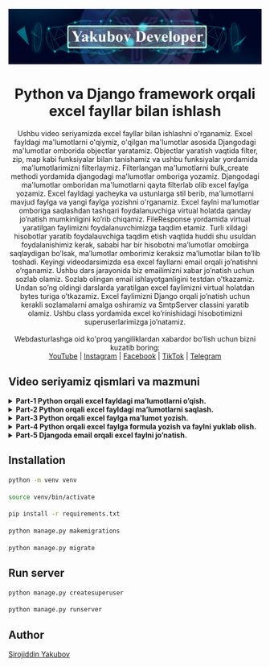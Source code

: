 ![logo jpg](banner.jpg "Logo")

<div align="center">
  <h1>Python va Django framework orqali excel fayllar bilan ishlash</h1>
</div>

<div align="center">
  Ushbu video seriyamizda excel fayllar bilan ishlashni o'rganamiz. Excel fayldagi ma'lumotlarni o'qiymiz, o'qilgan ma'lumotlar asosida Djangodagi ma'lumotlar omborida objectlar yaratamiz. Objectlar yaratish vaqtida filter, zip, map kabi funksiyalar bilan tanishamiz va ushbu funksiyalar yordamida ma'lumotlarimizni filterlaymiz. Filterlangan ma'lumotlarni bulk_create methodi yordamida djangodagi ma'lumotlar omboriga yozamiz. Djangodagi ma'lumotlar omboridan ma'lumotlarni qayta filterlab olib excel faylga yozamiz. Excel fayldagi yacheyka va ustunlarga stil berib, ma'lumotlarni mavjud faylga va yangi faylga yozishni o'rganamiz. Excel faylni ma’lumotlar omboriga saqlashdan tashqari foydalanuvchiga virtual holatda qanday jo’natish mumkinligini ko’rib chiqamiz. FileResponse yordamida virtual yaratilgan faylimizni foydalanuvchimizga taqdim etamiz. Turli xildagi hisobotlar yaratib foydalauvchiga taqdim etish vaqtida huddi shu usuldan foydalanishimiz kerak, sababi har bir hisobotni ma’lumotlar omobirga saqlaydigan bo’lsak, ma’lumotlar omborimiz keraksiz ma’lumotlar bilan to’lib toshadi. Keyingi videodarsimizda esa excel fayllarni email orqali jo’natishni o’rganamiz. Ushbu dars jarayonida biz emailimizni xabar jo’natish uchun sozlab olamiz. Sozlab olingan email ishlayotganligini testdan o’tkazamiz. Undan so’ng oldingi darslarda yaratilgan excel faylimizni virtual holatdan bytes turiga o’tkazamiz. Excel faylimizni Django orqali jo’natish uchun kerakli sozlamalarni amalga oshiramiz va SmtpServer classini yaratib olamiz. Ushbu class yordamida excel ko’rinishidagi hisobotimizni superuserlarimizga jo’natamiz.
</div>

<br>

<div align="center">
  Webdasturlashga oid ko'proq yangiliklardan xabardor bo'lish uchun bizni kuzatib boring: <br>
  <a href="https://www.youtube.com/channel/UCeJ6Sc3SaKKArAurnCwlJBw">YouTube</a>
  <span> | </span>
  <a href="https://www.instagram.com/yakubovdeveloper">Instagram</a>
  <span> | </span>
  <a href="https://www.facebook.com/yakubovdeveloper">Facebook</a>
  <span> | </span>
  <a href="https://www.tiktok.com/@yakubovdeveloper">TikTok</a>
  <span> | </span>
  <a href="https://t.me/yakubovdeveloper">Telegram</a>
</div>

## Video seriyamiz qismlari va mazmuni

<details>
<summary><b>Part-1 Python orqali excel fayldagi ma’lumotlarni o’qish.</b>
</summary>
<br>
<ul>
    <li>Openpyxl paketini o’rnatamiz.</li>
    <li>Exceldagi listlar haqida tushunchaga ega bo’lamiz.</li>
    <li>Yacheykadagi ma’lumotlarni o’qishni o’rganamiz.</li>
    <li>Diapazon bo’yicha yacheykalarni o’qishni o’rganamiz.</li>
    <li>iter_cols, iter_rows, cell methodlari bilan tanishamiz va amaliyotda tekshirib ko’ramiz.</li>
    <li>values, columns, rows generatorlari bilan tanishamiz va amaliyotda tekshirib ko’ramiz.</li>
    <li>Ma’lumotlarni dict holatiga o’tkazamiz va ma’lumotlar omboriga yozish uchun qulay ko’rinishga keltiramiz.</li>
    <li>Ma’lumotlarni filter funksiyasi orqali filterlaymiz.</li>
</ul>

To'liq video qo'llanma bu yerda: https://www.youtube.com/watch?v=Li8FNtZ5wJQ

</details>

<details>
<summary><b>Part-2 Python orqali excel fayldagi ma’lumotlarni saqlash.</b>
</summary>
<br>
<ul>
    <li>Excel fayldagi ma'lumotlarni o'qiymiz.</li>
    <li>zip funksiyasi orqali kerakli kalit so'zlar bilan qiymatlarni o'qishga qulay ko'rinishga keltiramiz.</li>
    <li>Olingan ma'lumotlarni map, filter funksiyalarini ishlatgan holda filterlaymiz.</li> 
    <li>Filterlangan ma'lumotlarni django ma'lumotlar omboriga yozish uchun tayyorlaymiz.</li>
    <li>bulk_create methodi yordamida ma'lumotlarni tezkorlik bilan django ma'lumot omboriga yozamiz.</li>
</ul>

To'liq video qo'llanma bu yerda: https://www.youtube.com/watch?v=dH2kIfaa6i8

</details>

<details>
<summary><b>Part-3 Python orqali excel faylga ma'lumot yozish.</b>
</summary>
<br>
<ul>
    <li>Ma'lumotlar omboridan django orm orqali foydalanuvchilar ma'lumotlarini filterlab olamiz.</li>
    <li>Mavjud excel faylni ochamiz va yangi sheet yaratamiz.</li>
    <li>Excel faylning ustunlari va yacheykalariga stil beramiz.</li>
    <li>Excel faylga filterlangan ma'lumotlarni yozamiz.</li>
    <li>Yangi excel fayl yaratamiz va yangi faylga ma'lumot yozishni ham o'rganamiz. </li>
</ul>

To'liq video qo'llanma bu yerda: https://www.youtube.com/watch?v=w--Ayie81ko

</details>


<details>
<summary><b>Part-4 Python orqali excel faylga formula yozish va faylni yuklab olish.</b></summary>
<br>

<ul>
    <li>Openpyxl paketi yordamida virtual excel fayl yaratamiz</li>
    <li>Excel faylimiz sheetiga nom beramiz</li>
    <li>Excel fayl ustunlari hajimlarini kattalashtiramiz</li>
    <li>Excel fayl ustunlariga nom beramiz</li>
    <li>Djangodagi foydalanuvchilarimizning oylik ish xaqlarini excel faylga yozamiz</li>
    <li>Foydalanuvchilarning oylik ish xaqilarining jami summasini hisoblash uchun python orqali excel faylga formula yozamiz</li>
    <li>openpyxl paketining merge_cells methodi yordamida bir nechta yacheykalarni birlashtiramiz</li>
    <li>Django FileResponse orqali attachment ko’rnishda faylni foydalanuvchiga taqdim etamiz</li>
</ul>

To'liq video qo'llanma bu yerda: https://www.youtube.com/watch?v=nQNWsJ7c_9c

</details>


<details>
<summary><b>Part-5 Djangoda email orqali excel faylni jo’natish.</b></summary>
<br>

<ul>
    <li>Elektron pochtamizni xabar jo’natish uchun sozlab olamiz.</li>
    <li>Elektron pochta orqali xabar jo’natib testdan o’tkazamiz.</li>
    <li>Tayyor excel faylimizni bytes turiga o’girib olamiz.</li>
    <li>Django orqali email jo’natish uchun kerakli ma’lumotlarni sozlamalarda ko’rsatamiz.</li>
    <li>Excel faylni jo’natishi uchun SmtpServer classini yaratamiz.</li>
</ul>

To'liq video qo'llanma bu yerda: https://www.youtube.com/watch?v=X65PSzuTO6w

</details>

## Installation
```bash
python -m venv venv

source venv/bin/activate

pip install -r requirements.txt

python manage.py makemigrations

python manage.py migrate
```
## Run server
```bash
python manage.py createsuperuser

python manage.py runserver
```
## Author
[Sirojiddin Yakubov](https://t.me/Sirojiddin_Yakubov)